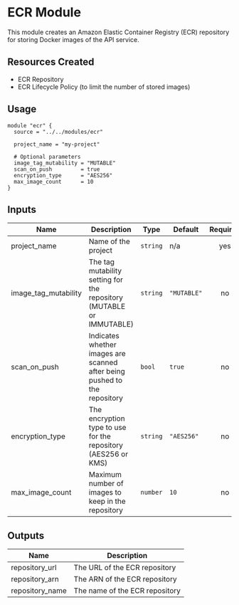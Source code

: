 # ECR Module

This module creates an Amazon Elastic Container Registry (ECR) repository for storing Docker images of the API service.

## Resources Created

- ECR Repository
- ECR Lifecycle Policy (to limit the number of stored images)

## Usage

```hcl
module "ecr" {
  source = "../../modules/ecr"

  project_name = "my-project"
  
  # Optional parameters
  image_tag_mutability = "MUTABLE"
  scan_on_push         = true
  encryption_type      = "AES256"
  max_image_count      = 10
}
```

## Inputs

| Name | Description | Type | Default | Required |
|------|-------------|------|---------|:--------:|
| project_name | Name of the project | `string` | n/a | yes |
| image_tag_mutability | The tag mutability setting for the repository (MUTABLE or IMMUTABLE) | `string` | `"MUTABLE"` | no |
| scan_on_push | Indicates whether images are scanned after being pushed to the repository | `bool` | `true` | no |
| encryption_type | The encryption type to use for the repository (AES256 or KMS) | `string` | `"AES256"` | no |
| max_image_count | Maximum number of images to keep in the repository | `number` | `10` | no |

## Outputs

| Name | Description |
|------|-------------|
| repository_url | The URL of the ECR repository |
| repository_arn | The ARN of the ECR repository |
| repository_name | The name of the ECR repository |